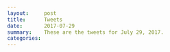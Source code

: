 ```yaml
---
layout:     post
title:      Tweets
date:       2017-07-29
summary:    These are the tweets for July 29, 2017.
categories:
---
```


